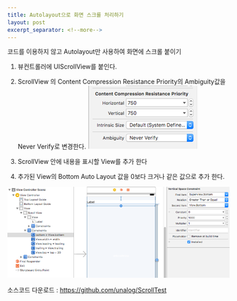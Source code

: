 ```yaml
---
title: Autolayout으로 화면 스크롤 처리하기
layout: post
excerpt_separator: <!--more-->
---
```


코드를 이용하지 않고 Autolayout만 사용하여 화면에 스크롤 붙이기

<!--more-->

1. 뷰컨트롤러에 UIScrollView를 붙인다.

2. ScrollView 의 Content Compression Resistance Priority의 Ambiguity값을 Never Verify로 변경한다.
    <img src="/public/images/post/storyboard_auto_scroll_01.png"/>


3. ScrollView 안에 내용을 표시할 View를 추가 한다

4. 추가된 View의 Bottom Auto Layout 값을 0보다 크거나 같은 값으로 추가 한다.

<img src="/public/images/post/storyboard_auto_scroll_02.png"/>

소스코드 다운로드 : <https://github.com/unalog/ScrollTest>
